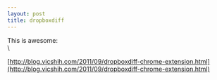 ```yaml
---
layout: post
title: dropboxdiff
---
```


This is awesome:\
 \

[http://blog.vicshih.com/2011/09/dropboxdiff-chrome-extension.html](http://blog.vicshih.com/2011/09/dropboxdiff-chrome-extension.html)

